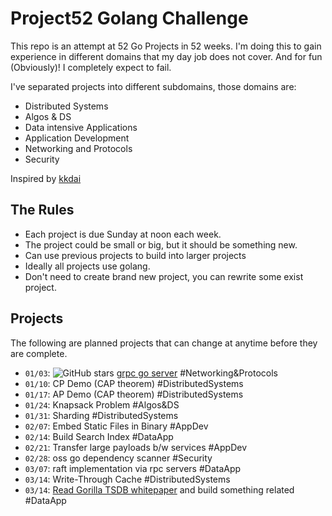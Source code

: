 # Project52 Golang Challenge

This repo is an attempt at 52 Go Projects in 52 weeks. I'm doing this to gain experience in different domains that my day job does not cover. And for fun (Obviously)! I completely expect to fail. 

I've separated projects into different subdomains, those domains are:

* Distributed Systems
* Algos & DS
* Data intensive Applications
* Application Development
* Networking and Protocols
* Security

Inspired by [kkdai](https://github.com/kkdai/project52)

## The Rules

* Each project is due Sunday at noon each week.
* The project could be small or big, but it should be something new.
* Can use previous projects to build into larger projects
* Ideally all projects use golang.
* Don't need to create brand new project, you can rewrite some exist project.

## Projects

The following are planned projects that can change at anytime before they are complete.

* `01/03`: ![GitHub stars](https://img.shields.io/github/stars/danielbh/hello-grpc-go?style=social) [grpc go server](https://github.com/danielbh/hello-grpc-go) #Networking&Protocols
* `01/10`: CP Demo (CAP theorem) #DistributedSystems
* `01/17`: AP Demo (CAP theorem) #DistributedSystems
* `01/24`: Knapsack Problem #Algos&DS
* `01/31`: Sharding #DistributedSystems
* `02/07`: Embed Static Files in Binary #AppDev
* `02/14`: Build Search Index #DataApp
* `02/21`: Transfer large payloads b/w services #AppDev
* `02/28`: oss go dependency scanner #Security
* `03/07`: raft implementation via rpc servers #DataApp
* `03/14`: Write-Through Cache #DistributedSystems
* `03/14`: [Read Gorilla TSDB whitepaper](https://www.vldb.org/pvldb/vol8/p1816-teller.pdf) and build something related #DataApp
